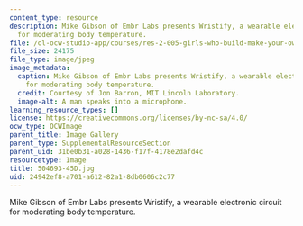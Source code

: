 ```yaml
---
content_type: resource
description: Mike Gibson of Embr Labs presents Wristify, a wearable electronic circuit
  for moderating body temperature.
file: /ol-ocw-studio-app/courses/res-2-005-girls-who-build-make-your-own-wearables-workshop-spring-2015/24942ef8a701a61282a18db0606c2c77_504693-45D.jpg
file_size: 24175
file_type: image/jpeg
image_metadata:
  caption: Mike Gibson of Embr Labs presents Wristify, a wearable electronic circuit
    for moderating body temperature.
  credit: Courtesy of Jon Barron, MIT Lincoln Laboratory.
  image-alt: A man speaks into a microphone.
learning_resource_types: []
license: https://creativecommons.org/licenses/by-nc-sa/4.0/
ocw_type: OCWImage
parent_title: Image Gallery
parent_type: SupplementalResourceSection
parent_uid: 31be0b31-a028-1436-f17f-4178e2dafd4c
resourcetype: Image
title: 504693-45D.jpg
uid: 24942ef8-a701-a612-82a1-8db0606c2c77
---
```

Mike Gibson of Embr Labs presents Wristify, a wearable electronic circuit for moderating body temperature.